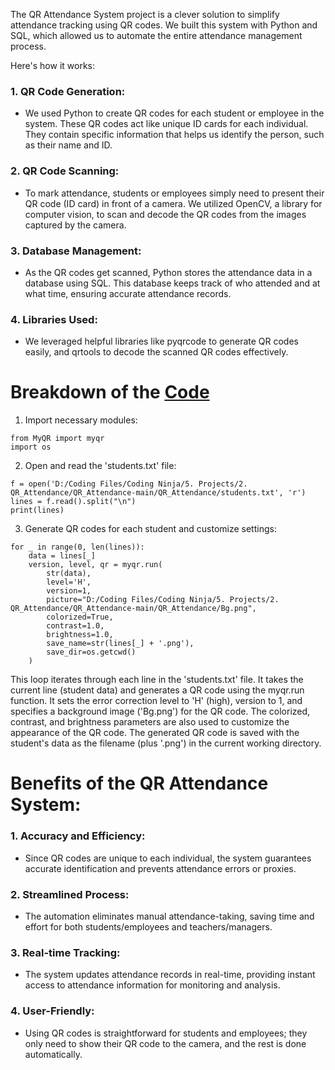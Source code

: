 The QR Attendance System project is a clever solution to simplify attendance tracking using QR codes. We built this system with Python and SQL, which allowed us to automate the entire attendance management process.

Here's how it works:

### 1. QR Code Generation:
- We used Python to create QR codes for each student or employee in the system. These QR codes act like unique ID cards for each individual. They contain specific information that helps us identify the person, such as their name and ID.

### 2. QR Code Scanning:
- To mark attendance, students or employees simply need to present their QR code (ID card) in front of a camera. We utilized OpenCV, a library for computer vision, to scan and decode the QR codes from the images captured by the camera.

### 3. Database Management:
- As the QR codes get scanned, Python stores the attendance data in a database using SQL. This database keeps track of who attended and at what time, ensuring accurate attendance records.

### 4. Libraries Used:
- We leveraged helpful libraries like pyqrcode to generate QR codes easily, and qrtools to decode the scanned QR codes effectively.

# Breakdown of the [Code](https://github.com/onkar-kota/QRify/blob/main/QR_Attendance-main/QR_Attendance/Generate.py)

1. Import necessary modules:
```
from MyQR import myqr
import os
```

2. Open and read the 'students.txt' file:
```
f = open('D:/Coding Files/Coding Ninja/5. Projects/2. QR_Attendance/QR_Attendance-main/QR_Attendance/students.txt', 'r')
lines = f.read().split("\n")
print(lines)
```

3. Generate QR codes for each student and customize settings:
```
for _ in range(0, len(lines)):
    data = lines[_]
    version, level, qr = myqr.run(
        str(data),
        level='H',
        version=1,
        picture="D:/Coding Files/Coding Ninja/5. Projects/2. QR_Attendance/QR_Attendance-main/QR_Attendance/Bg.png",
        colorized=True,
        contrast=1.0,
        brightness=1.0,
        save_name=str(lines[_] + '.png'),
        save_dir=os.getcwd()
    )

```
This loop iterates through each line in the 'students.txt' file. It takes the current line (student data) and generates a QR code using the myqr.run function. It sets the error correction level to 'H' (high), version to 1, and specifies a background image ('Bg.png') for the QR code. The colorized, contrast, and brightness parameters are also used to customize the appearance of the QR code. The generated QR code is saved with the student's data as the filename (plus '.png') in the current working directory.


# Benefits of the QR Attendance System:

### 1. Accuracy and Efficiency:
- Since QR codes are unique to each individual, the system guarantees accurate identification and prevents attendance errors or proxies.

### 2. Streamlined Process:
- The automation eliminates manual attendance-taking, saving time and effort for both students/employees and teachers/managers.

### 3. Real-time Tracking:
- The system updates attendance records in real-time, providing instant access to attendance information for monitoring and analysis.

### 4. User-Friendly:
- Using QR codes is straightforward for students and employees; they only need to show their QR code to the camera, and the rest is done automatically.
